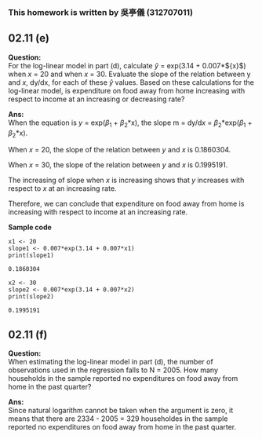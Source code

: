 ### This homework is written by 吳亭儀 (312707011)
## 02.11 (e)
**Question:**\
For the log-linear model in part (d), calculate $\hat{y}$ = exp(3.14 + 0.007*$\{x}$) when $x$ = 20 and when $x$ = 30. Evaluate the slope of the relation between y and $x$, dy/dx, for each of these $\hat{y}$ values. Based on these calculations for the log-linear model, is expenditure on food away from home increasing with respect to income at an increasing or decreasing rate?

**Ans:**\
When the equation is $y$ = exp($\beta_1$ + $\beta_2$*x), the slope m = dy/d$x$ = $\beta_2$*exp($\beta_1$ + $\beta_2$*x).

When $x$ = 20, the slope of the relation between $y$ and $x$ is 0.1860304.

When $x$ = 30, the slope of the relation between $y$ and $x$ is 0.1995191.

The increasing of slope when $x$ is increasing shows that $y$ increases with respect to $x$ at an increasing rate.

Therefore, we can conclude that expenditure on food away from home is increasing with respect to income at an increasing rate.


**Sample code**
```
x1 <- 20
slope1 <- 0.007*exp(3.14 + 0.007*x1)
print(slope1)
```
```
0.1860304
```
```
x2 <- 30
slope2 <- 0.007*exp(3.14 + 0.007*x2)
print(slope2)
```
```
0.1995191
```
## 02.11 (f)
**Question:**\
When estimating the log-linear model in part (d), the number of observations used in the regression falls to N = 2005. How many households in the sample reported no expenditures on food away from home in the past quarter?

**Ans:**\
Since natural logarithm cannot be taken when the argument is zero, it means that there are 2334 - 2005 = 329 householdes in the sample reported no expenditures on food away from home in the past quarter.
